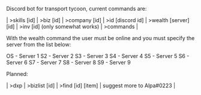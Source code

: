 Discord bot for transport tycoon, current commands are:

| >skills [id] | >biz [id] | >company [id] | >id [discord id] | >wealth [server] [id] | >inv [id] (only somewhat works) | >commands |

With the wealth command the user must be online and you must specify the server from the list below:

OS - Server 1
S2 - Server 2
S3 - Server 3
S4 - Server 4
S5 - Server 5
S6 - Server 6
S7 - Server 7
S8 - Server 8
S9 - Server 9

Planned:

| >dxp | >bizlist [id] | >find [id] [item] | suggest more to Alpa#0223 |
